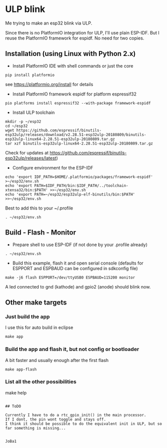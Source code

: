 # ULP blink

Me trying to make an esp32 blink via ULP.

Since there is no PlatformIO integration for ULP, I'll use plain ESP-IDF.
But I reuse the PlatformIO framework for espidf. No need for two copies.

## Installation (using Linux with Python 2.x)

* Install PlatformIO IDE with shell commands or just the core
```
pip install platformio
```
see https://platformio.org/install for details

* Install PlatformIO framework espidf for platform espressif32
```
pio platforms install espressif32 --with-package framework-espidf
```

* Install ULP toolchain
```
mkdir -p ~/esp32
cd ~/esp32
wget https://github.com/espressif/binutils-esp32ulp/releases/download/v2.28.51-esp32ulp-20180809/binutils-esp32ulp-linux64-2.28.51-esp32ulp-20180809.tar.gz
tar xzf binutils-esp32ulp-linux64-2.28.51-esp32ulp-20180809.tar.gz
```
Check for updates at https://github.com/espressif/binutils-esp32ulp/releases/latest)

* Configure environment for the ESP-IDF
```
echo 'export IDF_PATH=$HOME/.platformio/packages/framework-espidf' >~/esp32/env.sh
echo 'export PATH=$IDF_PATH/bin:$IDF_PATH/../toolchain-xtensa32/bin:$PATH' >>~/esp32/env.sh
echo 'export PATH=~/esp32/esp32ulp-elf-binutils/bin:$PATH' >>~/esp32/env.sh
```
Best to add this to your ~/.profile
```
. ~/esp32/env.sh
```

## Build - Flash - Monitor
* Prepare shell to use ESP-IDF (if not done by your .profile already)
```
. ~/esp32/env.sh
```

* Build this example, flash it and open serial console (defaults for ESPPORT and ESPBAUD can be configured in sdkconfig file)
```
make -j6 flash ESPPORT=/dev/ttyUSB0 ESPBAUD=115200 monitor
```
A led connected to gnd (kathode) and gpio2 (anode) should blink now.

## Other make targets

### Just build the app 
I use this for auto build in eclipse
```
make app
```

### Build the app and flash it, but not config or bootloader
A bit faster and usually enough after the first flash
```
make app-flash
```

### List all the other possibilities
make help
```

## ToDO

Currently I have to do a rtc_gpio_init() in the main processor.
If I dont, the pin wont toggle and stays off.
I think it should be possible to do the equivalent init in ULP, but so far something is missing...


JoBa1

